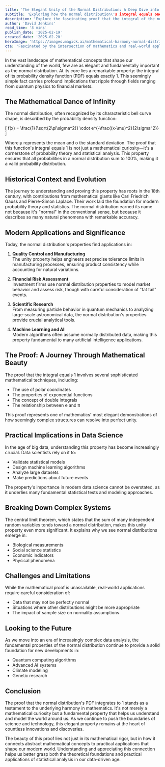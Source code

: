 ```yaml
---
title: 'The Elegant Unity of the Normal Distribution: A Deep Dive into Mathematical Harmony'
subtitle: 'Exploring how the normal distribution\'s integral equals one reveals mathematical beauty'
description: 'Explore the fascinating proof that the integral of the normal distribution\'s probability density function equals 1, revealing the mathematical beauty and practical significance of this fundamental statistical concept. Journey through historical development, mathematical elegance, and modern applications of this crucial property in fields ranging from quantum physics to financial markets.'
author: 'David Jenkins'
read_time: '8 mins'
publish_date: '2025-02-19'
created_date: '2025-02-20'
heroImage: 'https://images.magick.ai/mathematical-harmony-normal-distribution.jpg'
cta: 'Fascinated by the intersection of mathematics and real-world applications? Follow us on LinkedIn for more in-depth explorations of statistical concepts that shape our understanding of data science and technology.'
---
```


In the vast landscape of mathematical concepts that shape our understanding of the world, few are as elegant and fundamentally important as the normal distribution. At its core lies a remarkable property: the integral of its probability density function (PDF) equals exactly 1. This seemingly simple fact carries profound implications that ripple through fields ranging from quantum physics to financial markets.

## The Mathematical Dance of Infinity

The normal distribution, often recognized by its characteristic bell curve shape, is described by the probability density function:

\[ f(x) = \frac{1}{\sqrt{2\pi\sigma^2}} \cdot e^{-\frac{(x-\mu)^2}{2\sigma^2}} \]

Where μ represents the mean and σ the standard deviation. The proof that this function's integral equals 1 is not just a mathematical curiosity—it's a cornerstone of probability theory and statistical analysis. This property ensures that all probabilities in a normal distribution sum to 100%, making it a valid probability distribution.

## Historical Context and Evolution

The journey to understanding and proving this property has roots in the 18th century, with contributions from mathematical giants like Carl Friedrich Gauss and Pierre-Simon Laplace. Their work laid the foundation for modern probability theory and statistics. The normal distribution earned its name not because it's "normal" in the conventional sense, but because it describes so many natural phenomena with remarkable accuracy.

## Modern Applications and Significance

Today, the normal distribution's properties find applications in:

1. **Quality Control and Manufacturing**  
   The unity property helps engineers set precise tolerance limits in manufacturing processes, ensuring product consistency while accounting for natural variations.

2. **Financial Risk Assessment**  
   Investment firms use normal distribution properties to model market behavior and assess risk, though with careful consideration of "fat tail" events.

3. **Scientific Research**  
   From measuring particle behavior in quantum mechanics to analyzing large-scale astronomical data, the normal distribution's properties provide crucial analytical tools.

4. **Machine Learning and AI**  
   Modern algorithms often assume normally distributed data, making this property fundamental to many artificial intelligence applications.

## The Proof: A Journey Through Mathematical Beauty

The proof that the integral equals 1 involves several sophisticated mathematical techniques, including:

- The use of polar coordinates
- The properties of exponential functions
- The concept of double integrals
- The relationship between e and π

This proof represents one of mathematics' most elegant demonstrations of how seemingly complex structures can resolve into perfect unity.

## Practical Implications in Data Science

In the age of big data, understanding this property has become increasingly crucial. Data scientists rely on it to:

- Validate statistical models
- Design machine learning algorithms
- Analyze large datasets
- Make predictions about future events

The property's importance in modern data science cannot be overstated, as it underlies many fundamental statistical tests and modeling approaches.

## Breaking Down Complex Systems

The central limit theorem, which states that the sum of many independent random variables tends toward a normal distribution, makes this unity property even more significant. It explains why we see normal distributions emerge in:

- Biological measurements
- Social science statistics
- Economic indicators
- Physical phenomena

## Challenges and Limitations

While the mathematical proof is unassailable, real-world applications require careful consideration of:

- Data that may not be perfectly normal
- Situations where other distributions might be more appropriate
- The impact of sample size on normality assumptions

## Looking to the Future

As we move into an era of increasingly complex data analysis, the fundamental properties of the normal distribution continue to provide a solid foundation for new developments in:

- Quantum computing algorithms
- Advanced AI systems
- Climate modeling
- Genetic research

## Conclusion

The proof that the normal distribution's PDF integrates to 1 stands as a testament to the underlying harmony in mathematics. It's not merely a mathematical curiosity but a fundamental property that helps us understand and model the world around us. As we continue to push the boundaries of science and technology, this elegant property remains at the heart of countless innovations and discoveries.

The beauty of this proof lies not just in its mathematical rigor, but in how it connects abstract mathematical concepts to practical applications that shape our modern world. Understanding and appreciating this connection helps us better grasp both the theoretical foundations and practical applications of statistical analysis in our data-driven age.